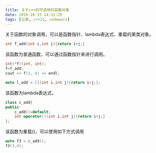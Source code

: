 ```yaml
---
title: 关于c++的可调用的函数对象
date: 2018-10-15 14:31:29
tags: [记录, c++11, codewars]
---
```


关于函数的对象调用，可以是函数指针、lambda表达式、重载的某类对象。

```c++
int f_add(int i,int j){return i+j;}
```

该函数为普通函数，可以通过函数指针来进行调用。

```c++
int(*f)(int, int);
f=f_add;
cout << f(3, 4) << endl;
```

```c++
auto l_add = [](int i,int j){return i+j;};
```

 <!--more--> 

该函数为lambda表达式，



```c++
class c_add{
public:
    c_add()=default;
    int operator()(int i,int j){return i+j;}
};
```

该函数为重载()，可以使用如下方式调用

```c++
auto f3 = c_add();
f3(3,4);
```

